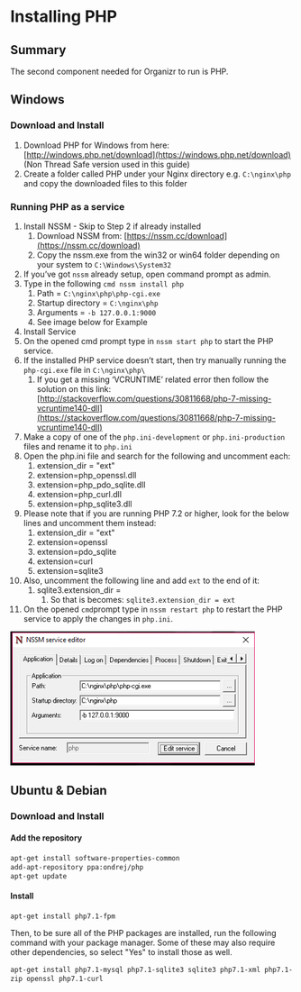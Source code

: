 # Installing PHP

## Summary

The second component needed for Organizr to run is PHP.

## Windows

### Download and Install

1. Download PHP for Windows from here: [http://windows.php.net/download](https://windows.php.net/download) (Non Thread Safe version used in this guide)
2. Create a folder called PHP under your Nginx directory e.g. `C:\nginx\php` and copy the downloaded files to this folder

### Running PHP as a service

1. Install NSSM - Skip to Step 2 if already installed
   1. Download NSSM from: [https://nssm.cc/download](https://nssm.cc/download)
   2. Copy the nssm.exe from the win32 or win64 folder depending on your system to `C:\Windows\System32`
2. If you’ve got `nssm` already setup, open command prompt as admin.
3. Type in the following `cmd nssm install php`
   1. Path = `C:\nginx\php\php-cgi.exe`
   2. Startup directory = `C:\nginx\php`
   3. Arguments = `-b 127.0.0.1:9000`
   4. See image below for Example
4. Install Service
5. On the opened cmd prompt type in `nssm start php` to start the PHP service.
6. If the installed PHP service doesn’t start, then try manually running the `php-cgi.exe` file in `C:\nginx\php\`&#x20;
   1. &#x20;If you get a missing ‘VCRUNTIME’ related error then follow the solution on this link: [http://stackoverflow.com/questions/30811668/php-7-missing-vcruntime140-dll](https://stackoverflow.com/questions/30811668/php-7-missing-vcruntime140-dll)
7. Make a copy of one of the `php.ini-development` or `php.ini-production` files and rename it to `php.ini`
8. Open the php.ini file and search for the following and uncomment each:
   1. extension\_dir = "ext"
   2. extension=php\_openssl.dll
   3. extension=php\_pdo\_sqlite.dll
   4. extension=php\_curl.dll
   5. extension=php\_sqlite3.dll
9. Please note that if you are running PHP 7.2 or higher, look for the below lines and uncomment them instead:
   1. extension\_dir = "ext"
   2. extension=openssl
   3. extension=pdo\_sqlite
   4. extension=curl
   5. extension=sqlite3
10. Also, uncomment the following line and add `ext` to the end of it:
    1. sqlite3.extension\_dir =
       1. So that is becomes: `sqlite3.extension_dir = ext`
11. On the opened `cmd`prompt type in `nssm restart php` to restart the PHP service to apply the changes in `php.ini`.

![](<../../.gitbook/assets/image (60).png>)

## Ubuntu & Debian

### Download and Install

#### Add the repository

```
apt-get install software-properties-common
add-apt-repository ppa:ondrej/php
apt-get update
```

#### Install

```
apt-get install php7.1-fpm
```

Then, to be sure all of the PHP packages are installed, run the following command with your package manager. Some of these may also require other dependencies, so select "Yes" to install those as well.

```
apt-get install php7.1-mysql php7.1-sqlite3 sqlite3 php7.1-xml php7.1-zip openssl php7.1-curl
```
